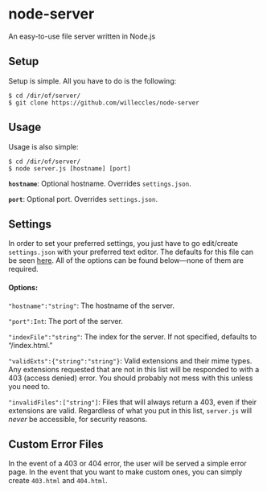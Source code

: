 # node-server
An easy-to-use file server written in Node.js

## Setup
Setup is simple. All you have to do is the following:

```
$ cd /dir/of/server/
$ git clone https://github.com/willeccles/node-server
```

## Usage
Usage is also simple:

```
$ cd /dir/of/server/
$ node server.js [hostname] [port]
```

**`hostname`**: Optional hostname. Overrides `settings.json`.

**`port`**: Optional port. Overrides `settings.json`.

## Settings
In order to set your preferred settings, you just have to go edit/create `settings.json` with your preferred text editor. The defaults for this file can be seen [here](/settings.json). All of the options can be found below—none of them are required.

#### Options:
`"hostname":"string"`: The hostname of the server.

`"port":Int`: The port of the server.

`"indexFile":"string"`: The index for the server. If not specified, defaults to “/index.html.”

`"validExts":{"string":"string"}`: Valid extensions and their mime types. Any extensions requested that are not in this list will be responded to with a 403 (access denied) error. You should probably not mess with this unless you need to.

`"invalidFiles":["string"]`: Files that will always return a 403, even if their extensions are valid. Regardless of what you put in this list, `server.js` will *never* be accessible, for security reasons.

## Custom Error Files
In the event of a 403 or 404 error, the user will be served a simple error page. In the event that you want to make custom ones, you can simply create `403.html` and `404.html`.
